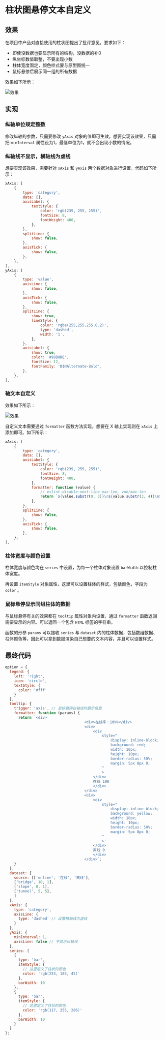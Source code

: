 # 柱状图悬停文本自定义

## 效果

在项目中产品对直接使用的柱状图提出了批评意见，要求如下：

- 即使没数据也要显示所有的结构，没数据的补0
- 纵坐标数值取整，不要出现小数
- 柱体宽度固定，颜色样式要与原型图统一
- 鼠标悬停后展示同一组的所有数据

效果如下所示：

![效果](https://pic.imgdb.cn/item/6563221ac458853aefcfa287.jpg)

## 实现

### 纵轴单位规定整数

修改纵轴的参数，只需要修改 `yAxis` 对象的值即可生效。想要实现该效果，只需把 `minInterval` 属性设为1，最低单位为1，就不会出现小数的情况。

### 纵轴线不显示，横轴线为虚线

想要实现该效果，需要针对 `xAxis` 和 `yAxis` 两个数据对象进行设置，代码如下所示：

```js
xAxis: [
    {
        type: 'category',
        data: [],
        axisLabel: {
            textStyle: {
                color: 'rgb(239, 255, 255)',
                fontSize: 8,
                fontWeight: 400,
            },
        },
        splitLine: {
            show: false,
        },
        axisTick: {
            show: false,
        },
    },
],
yAxis: [
    {
        type: 'value',
        axisLine: {
            show: false,
        },
        axisTick: {
            show: false,
        },
        splitLine: {
            show: true,
            lineStyle: {
                color: 'rgba(255,255,255,0.2)',
                type: 'dashed',
                width: '1',
            },
        },
        axisLabel: {
            show: true,
            color: '#98B8DE',
            fontSize: 12,
            fontFamily: 'DINAlternate-Bold',
        },
    },
],
```

### 轴文本自定义

效果如下所示：

![效果](https://pic.imgdb.cn/item/658d42efc458853aefe24f93.jpg)

自定义文本需要通过 `formatter` 函数方法实现，想要在 X 轴上实现则在 `xAxis` 上添加即可。如下所示：

```js
xAxis: [
    {
        type: 'category',
        data: [],
        axisLabel: {
            textStyle: {
                color: 'rgb(239, 255, 255)',
                fontSize: 8,
                fontWeight: 400,
            },
            formatter: function (value) {
                // eslint-disable-next-line max-len, vue/max-len
                return `${value.substr(0, 3)}\n${value.substr(3, 4)}\n${value.substr(7, 4)}\n${value.substr(11)}`;
            },
        },
        splitLine: {
            show: false,
        },
        axisTick: {
            show: false,
        },
    },
],
```

### 柱体宽度与颜色设置

柱体宽度与颜色均在 `series` 中设置，为每一个柱体对象设置 `barWidth`  以控制柱体宽度。

再设置 `itemStyle` 对象属性，这里可以设置柱体的样式，包括颜色，字段为 `color` 。

### 鼠标悬停显示同组柱体的数据

与鼠标悬停有关的效果都在 `tooltip` 属性对象内设置，通过 `formatter` 函数返回需要显示的内容。可以返回一个包含 `HTML` 标签的字符串。

函数的形参 `params` 可以接收 `series` 与 `dataset` 内的柱体数据，包括数组数据、柱体颜色等，因此可以拿到数据渲染自己想要的文本内容，并且可以设置样式。

## 最终代码

```js
option = {
  legend: {
    left: 'right',
    icon: 'circle',
    textStyle: {
      color: '#fff'
    }
  },
  tooltip: {
    trigger: 'axis', // 鼠标悬停在轴线时展示信息
    formatter: function (params) {
      return `<div>
                                    <div>在线率：10%%</div>
                                    <div>
                                        <div
                                            style="
                                                display: inline-block;
                                                background: red;
                                                width: 10px;
                                                height: 10px;
                                                border-radius: 50%;
                                                margin: 5px 8px 0;
                                            "
                                            >
                                        </div>
                                        在线 100
                                        </div>
                                    </div>
                                    <div>
                                        <div
                                            style="
                                                display: inline-block;
                                                background: yellow;
                                                width: 10px;
                                                height: 10px;
                                                border-radius: 50%;
                                                margin: 5px 8px 0;
                                            "
                                            >
                                        </div>
                                        离线 0
                                        </div>
                                    </div>`;
    }
  },
  dataset: {
    source: [['online', '在线', '离线'],
    ['bridge', 10, 1],
    ['slope', 0, 1],
    ['tunnel', 5, 5],
    ]
  },
  xAxis: {
    type: 'category',
    axisLine: {
      type: 'dashed' // 设置横轴线为虚线
    }
  },
  yAxis: {
    minInterval: 1,
    axisLine: false // 不显示纵轴线
  },
  series: [
    {
      type: 'bar',
      itemStyle: {
        // 这里定义了柱状的颜色
        color: 'rgb(253, 183, 45)'
      },
      barWidth: 10
    },
    {
      type: 'bar',
      itemStyle: {
        // 这里定义了柱状的颜色
        color: 'rgb(117, 255, 206)'
      },
      barWidth: 10
    }
  ]
};
```

